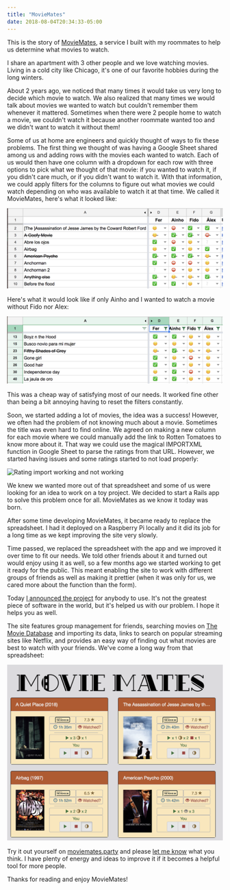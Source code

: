 ```yaml
---
title: "MovieMates"
date: 2018-08-04T20:34:33-05:00
---
```

This is the story of [MovieMates](https://moviemates.party), a service I built
with my roommates to help us determine what movies to watch.

I share an apartment with 3 other people and we love watching movies. Living in
a cold city like Chicago, it's one of our favorite hobbies during the long
winters.

About 2 years ago, we noticed that many times it would take us very long to
decide which movie to watch. We also realized that many times we would talk
about movies we wanted to watch but couldn't remember them whenever it
mattered. Sometimes when there were 2 people home to watch a movie, we couldn't
watch it because another roommate wanted too and we didn't want to watch it
without them!

Some of us at home are engineers and quickly thought of ways to fix these
problems. The first thing we thought of was having a Google Sheet shared among
us and adding rows with the movies each wanted to watch. Each of us would then
have one column with a dropdown for each row with three options to pick what we
thought of that movie: if you wanted to watch it, if you didn't care much, or
if you didn't want to watch it. With that information, we could apply filters
for the columns to figure out what movies we could watch depending on who was
available to watch it at that time. We called it MovieMates, here's what it
looked like:

![First version of MovieMates](/static/moviemates-spreadsheet.png)

Here's what it would look like if only Ainho and I wanted to watch a movie
without Fido nor Alex:

![MovieMates with filters applied](/static/moviemates-spreadsheet-filter.png)

This was a cheap way of satisfying most of our needs. It worked fine other than
being a bit annoying having to reset the filters constantly.

Soon, we started adding a lot of movies, the idea was a success! However, we
often had the problem of not knowing much about a movie. Sometimes the title
was even hard to find online. We agreed on making a new column for each movie
where we could manually add the link to Rotten Tomatoes to know more about it.
That way we could use the magical IMPORTXML function in Google Sheet to parse
the ratings from that URL. However, we started having issues and some ratings
started to not load properly:

![Rating import working and not
working](/static/moviemates-spreadsheet-ratings.png)

We knew we wanted more out of that spreadsheet and some of us were looking for
an idea to work on a toy project. We decided to start a Rails app to solve this
problem once for all. MovieMates as we know it today was born.

After some time developing MovieMates, it became ready to replace the
spreadsheet. I had it deployed on a Raspberry Pi locally and it did its job for
a long time as we kept improving the site very slowly.

Time passed, we replaced the spreadsheet with the app and we improved it over
time to fit our needs. We told other friends about it and turned out would
enjoy using it as well, so a few months ago we started working to get it ready
for the public. This meant enabling the site to work with different groups of
friends as well as making it prettier (when it was only for us, we cared more
about the function than the form).

Today [I announced the
project](https://twitter.com/Ferdy89/status/1025778772388274176) for anybody to
use. It's not the greatest piece of software in the world, but it's helped us
with our problem. I hope it helps you as well.

The site features group management for friends, searching movies on [The Movie
Database](https://www.themoviedb.org/) and importing its data, links to search
on popular streaming sites like Netflix, and provides an easy way of finding
out what movies are best to watch with your friends. We've come a long way from
that spreadsheet:

![MovieMates today](/static/moviemates-today.png)

Try it out yourself on [moviemates.party](https://moviemates.party) and please
[let me know](https://twitter.com/Ferdy89) what you think. I have plenty of
energy and ideas to improve it if it becomes a helpful tool for more people.

Thanks for reading and enjoy MovieMates!
